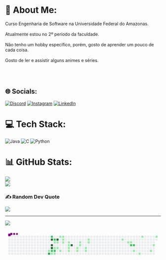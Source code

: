 # 💫 About Me:
Curso Engenharia de Software na Universidade Federal do Amazonas.<br><br>Atualmente estou no 2º período da faculdade.<br><br>Não tenho um hobby específico, porém, gosto de aprender um pouco de cada coisa.<br><br>Gosto de ler e assistir alguns animes e séries.<br><br><br>                         <br>


## 🌐 Socials:
[![Discord](https://img.shields.io/badge/Discord-%237289DA.svg?logo=discord&logoColor=white)](https://discord.gg/henriqy#6482) [![Instagram](https://img.shields.io/badge/Instagram-%23E4405F.svg?logo=Instagram&logoColor=white)](https://instagram.com/_henriqy_) [![LinkedIn](https://img.shields.io/badge/LinkedIn-%230077B5.svg?logo=linkedin&logoColor=white)](https://linkedin.com/in/henriqy27) 

# 💻 Tech Stack:
![Java](https://img.shields.io/badge/java-%23ED8B00.svg?style=plastic&logo=java&logoColor=white) ![C](https://img.shields.io/badge/c-%2300599C.svg?style=plastic&logo=c&logoColor=white) ![Python](https://img.shields.io/badge/python-3670A0?style=plastic&logo=python&logoColor=ffdd54)
# 📊 GitHub Stats:
![](https://github-readme-stats.vercel.app/api?username=henriqy&theme=tokyonight&hide_border=true&include_all_commits=false&count_private=false)<br/>
![](https://github-readme-stats.vercel.app/api/top-langs/?username=henriqy&theme=tokyonight&hide_border=true&include_all_commits=false&count_private=false&layout=compact)

### ✍️ Random Dev Quote
![](https://quotes-github-readme.vercel.app/api?type=horizontal&theme=tokyonight)

---
[![](https://visitcount.itsvg.in/api?id=henriqy&icon=2&color=9)](https://visitcount.itsvg.in)

<!-- Proudly created with GPRM ( https://gprm.itsvg.in ) -->


<svg viewBox="-16 -32 880 192" width="880" height="192" xmlns="http://www.w3.org/2000/svg"><style>@keyframes c0{33.47%{fill:var(--c1)}33.49%,to{fill:var(--ce)}}@keyframes c1{80.99%{fill:var(--c3)}81.01%,to{fill:var(--ce)}}@keyframes c2{76.01%{fill:var(--c2)}76.03%,to{fill:var(--ce)}}@keyframes c3{83.7%{fill:var(--c4)}83.72%,to{fill:var(--ce)}}@keyframes c4{82.8%{fill:var(--c4)}82.82%,to{fill:var(--ce)}}@keyframes c5{82.34%{fill:var(--c4)}82.36%,to{fill:var(--ce)}}@keyframes c6{79.18%{fill:var(--c2)}79.2%,to{fill:var(--ce)}}@keyframes c7{30.76%{fill:var(--c1)}30.78%,to{fill:var(--ce)}}@keyframes c8{75.1%{fill:var(--c2)}75.12%,to{fill:var(--ce)}}@keyframes c9{8.59%{fill:var(--c1)}8.61%,to{fill:var(--ce)}}@keyframes ca{27.59%{fill:var(--c1)}27.61%,to{fill:var(--ce)}}@keyframes cb{79.63%{fill:var(--c2)}79.65%,to{fill:var(--ce)}}@keyframes cc{30.31%{fill:var(--c1)}30.33%,to{fill:var(--ce)}}@keyframes cd{84.61%{fill:var(--c4)}84.63%,to{fill:var(--ce)}}@keyframes ce{9.04%{fill:var(--c1)}9.06%,to{fill:var(--ce)}}@keyframes cf{27.14%{fill:var(--c1)}27.16%,to{fill:var(--ce)}}@keyframes cg{11.3%{fill:var(--c1)}11.32%,to{fill:var(--ce)}}@keyframes ch{26.23%{fill:var(--c1)}26.25%,to{fill:var(--ce)}}@keyframes ci{10.85%{fill:var(--c1)}10.87%,to{fill:var(--ce)}}@keyframes cj{10.4%{fill:var(--c1)}10.42%,to{fill:var(--ce)}}@keyframes ck{9.94%{fill:var(--c1)}9.96%,to{fill:var(--ce)}}@keyframes cl{13.56%{fill:var(--c1)}13.58%,to{fill:var(--ce)}}@keyframes cm{14.02%{fill:var(--c1)}14.04%,to{fill:var(--ce)}}@keyframes cn{14.47%{fill:var(--c1)}14.49%,to{fill:var(--ce)}}@keyframes co{14.92%{fill:var(--c1)}14.94%,to{fill:var(--ce)}}@keyframes cp{87.77%{fill:var(--c4)}87.79%,to{fill:var(--ce)}}@keyframes cq{16.73%{fill:var(--c1)}16.75%,to{fill:var(--ce)}}@keyframes cr{16.28%{fill:var(--c1)}16.3%,to{fill:var(--ce)}}@keyframes cs{18.09%{fill:var(--c1)}18.11%,to{fill:var(--ce)}}@keyframes ct{17.64%{fill:var(--c1)}17.66%,to{fill:var(--ce)}}@keyframes cu{21.71%{fill:var(--c1)}21.73%,to{fill:var(--ce)}}@keyframes cv{22.16%{fill:var(--c1)}22.18%,to{fill:var(--ce)}}@keyframes cw{19.9%{fill:var(--c1)}19.92%,to{fill:var(--ce)}}@keyframes cx{19.45%{fill:var(--c1)}19.47%,to{fill:var(--ce)}}@keyframes cy{47.05%{fill:var(--c1)}47.07%,to{fill:var(--ce)}}@keyframes cz{48.41%{fill:var(--c1)}48.43%,to{fill:var(--ce)}}@keyframes c10{48.86%{fill:var(--c1)}48.88%,to{fill:var(--ce)}}@keyframes c11{61.98%{fill:var(--c2)}62%,to{fill:var(--ce)}}@keyframes c12{61.53%{fill:var(--c2)}61.55%,to{fill:var(--ce)}}@keyframes c13{60.62%{fill:var(--c1)}60.64%,to{fill:var(--ce)}}@keyframes c14{59.27%{fill:var(--c1)}59.29%,to{fill:var(--ce)}}@keyframes c15{51.57%{fill:var(--c1)}51.59%,to{fill:var(--ce)}}@keyframes c16{57%{fill:var(--c1)}57.02%,to{fill:var(--ce)}}@keyframes c17{55.65%{fill:var(--c1)}55.67%,to{fill:var(--ce)}}@keyframes c18{53.84%{fill:var(--c1)}53.86%,to{fill:var(--ce)}}@keyframes u0{8.59%{transform:scale(0,1)}8.61%,9.04%{transform:scale(.03,1)}9.06%,9.94%{transform:scale(.06,1)}10.4%,9.96%{transform:scale(.09,1)}10.42%,10.85%{transform:scale(.12,1)}10.87%,11.3%{transform:scale(.15,1)}11.32%,13.56%{transform:scale(.18,1)}13.58%,14.02%{transform:scale(.21,1)}14.04%,14.47%{transform:scale(.24,1)}14.49%,14.92%{transform:scale(.27,1)}14.94%,16.28%{transform:scale(.3,1)}16.3%,16.73%{transform:scale(.33,1)}16.75%,17.64%{transform:scale(.36,1)}17.66%,18.09%{transform:scale(.39,1)}18.11%,19.45%{transform:scale(.42,1)}19.47%,19.9%{transform:scale(.45,1)}19.92%,21.71%{transform:scale(.48,1)}21.73%,22.16%{transform:scale(.52,1)}22.18%,26.23%{transform:scale(.55,1)}26.25%,27.14%{transform:scale(.58,1)}27.16%,27.59%{transform:scale(.61,1)}27.61%,30.31%{transform:scale(.64,1)}30.33%,30.76%{transform:scale(.67,1)}30.78%,33.47%{transform:scale(.7,1)}33.49%,47.05%{transform:scale(.73,1)}47.07%,48.41%{transform:scale(.76,1)}48.43%,48.86%{transform:scale(.79,1)}48.88%,51.57%{transform:scale(.82,1)}51.59%,53.84%{transform:scale(.85,1)}53.86%,55.65%{transform:scale(.88,1)}55.67%,57%{transform:scale(.91,1)}57.02%,59.27%{transform:scale(.94,1)}59.29%,60.62%{transform:scale(.97,1)}60.64%,to{transform:scale(1,1)}}@keyframes u1{61.53%{transform:scale(0,1)}61.55%,61.98%{transform:scale(.17,1)}62%,75.1%{transform:scale(.33,1)}75.12%,76.01%{transform:scale(.5,1)}76.03%,79.18%{transform:scale(.67,1)}79.2%,79.63%{transform:scale(.83,1)}79.65%,to{transform:scale(1,1)}}@keyframes u2{80.99%{transform:scale(0,1)}81.01%,to{transform:scale(1,1)}}@keyframes u3{82.34%{transform:scale(0,1)}82.36%,82.8%{transform:scale(.2,1)}82.82%,83.7%{transform:scale(.4,1)}83.72%,84.61%{transform:scale(.6,1)}84.63%,87.77%{transform:scale(.8,1)}87.79%,to{transform:scale(1,1)}}@keyframes s0{0%,99.55%{transform:translate(0,-16px)}.45%{transform:translate(0,0)}6.79%,76.47%{transform:translate(224px,0)}34.84%,7.69%{transform:translate(224px,32px)}9.95%{transform:translate(304px,32px)}10.86%{transform:translate(304px,0)}11.31%{transform:translate(288px,0)}11.76%{transform:translate(288px,16px)}13.12%{transform:translate(336px,16px)}14.93%{transform:translate(336px,80px)}16.29%{transform:translate(384px,80px)}16.74%{transform:translate(384px,64px)}17.19%{transform:translate(400px,64px)}18.1%{transform:translate(400px,32px)}19.46%{transform:translate(448px,32px)}19.91%{transform:translate(448px,16px)}20.36%{transform:translate(432px,16px)}22.17%{transform:translate(432px,80px)}26.24%{transform:translate(288px,80px)}26.7%{transform:translate(288px,64px)}27.6%{transform:translate(256px,64px)}28.05%{transform:translate(256px,48px)}28.51%{transform:translate(272px,48px)}29.86%{transform:translate(272px,96px)}30.77%{transform:translate(240px,96px)}31.22%{transform:translate(240px,112px)}32.13%{transform:translate(208px,112px)}33.03%{transform:translate(208px,80px)}33.48%,78.73%,81.45%{transform:translate(224px,80px)}46.61%{transform:translate(640px,32px)}47.06%{transform:translate(640px,16px)}47.96%{transform:translate(672px,16px)}48.42%{transform:translate(672px,32px)}50.68%{transform:translate(752px,32px)}51.58%{transform:translate(752px,0)}53.85%{transform:translate(832px,0)}54.3%{transform:translate(832px,16px)}54.75%{transform:translate(816px,16px)}55.66%{transform:translate(816px,48px)}56.11%{transform:translate(800px,48px)}57.01%{transform:translate(800px,80px)}58.82%{transform:translate(736px,80px)}59.28%{transform:translate(736px,96px)}59.73%{transform:translate(720px,96px)}60.18%{transform:translate(720px,80px)}60.63%{transform:translate(704px,80px)}61.54%{transform:translate(704px,48px)}61.99%{transform:translate(688px,48px)}62.44%{transform:translate(688px,32px)}74.66%{transform:translate(256px,32px)}75.57%{transform:translate(256px,0)}79.64%{transform:translate(256px,80px)}80.09%{transform:translate(256px,96px)}81%{transform:translate(224px,96px)}81.9%{transform:translate(240px,80px)}83.71%{transform:translate(240px,16px)}86.88%{transform:translate(352px,16px)}87.78%{transform:translate(352px,48px)}93.21%{transform:translate(160px,48px)}93.67%{transform:translate(160px,32px)}94.12%{transform:translate(144px,32px)}94.57%{transform:translate(144px,16px)}96.83%{transform:translate(64px,16px)}97.74%{transform:translate(64px,-16px)}}@keyframes s1{0%,99.55%{transform:translate(16px,-16px)}.45%{transform:translate(0,-16px)}.9%{transform:translate(0,0)}7.24%,76.92%{transform:translate(224px,0)}35.29%,8.14%{transform:translate(224px,32px)}10.41%{transform:translate(304px,32px)}11.31%{transform:translate(304px,0)}11.76%{transform:translate(288px,0)}12.22%{transform:translate(288px,16px)}13.57%{transform:translate(336px,16px)}15.38%{transform:translate(336px,80px)}16.74%{transform:translate(384px,80px)}17.19%{transform:translate(384px,64px)}17.65%{transform:translate(400px,64px)}18.55%{transform:translate(400px,32px)}19.91%{transform:translate(448px,32px)}20.36%{transform:translate(448px,16px)}20.81%{transform:translate(432px,16px)}22.62%{transform:translate(432px,80px)}26.7%{transform:translate(288px,80px)}27.15%{transform:translate(288px,64px)}28.05%{transform:translate(256px,64px)}28.51%{transform:translate(256px,48px)}28.96%{transform:translate(272px,48px)}30.32%{transform:translate(272px,96px)}31.22%{transform:translate(240px,96px)}31.67%{transform:translate(240px,112px)}32.58%{transform:translate(208px,112px)}33.48%{transform:translate(208px,80px)}33.94%,79.19%,81.9%{transform:translate(224px,80px)}47.06%{transform:translate(640px,32px)}47.51%{transform:translate(640px,16px)}48.42%{transform:translate(672px,16px)}48.87%{transform:translate(672px,32px)}51.13%{transform:translate(752px,32px)}52.04%{transform:translate(752px,0)}54.3%{transform:translate(832px,0)}54.75%{transform:translate(832px,16px)}55.2%{transform:translate(816px,16px)}56.11%{transform:translate(816px,48px)}56.56%{transform:translate(800px,48px)}57.47%{transform:translate(800px,80px)}59.28%{transform:translate(736px,80px)}59.73%{transform:translate(736px,96px)}60.18%{transform:translate(720px,96px)}60.63%{transform:translate(720px,80px)}61.09%{transform:translate(704px,80px)}61.99%{transform:translate(704px,48px)}62.44%{transform:translate(688px,48px)}62.9%{transform:translate(688px,32px)}75.11%{transform:translate(256px,32px)}76.02%{transform:translate(256px,0)}80.09%{transform:translate(256px,80px)}80.54%{transform:translate(256px,96px)}81.45%{transform:translate(224px,96px)}82.35%{transform:translate(240px,80px)}84.16%{transform:translate(240px,16px)}87.33%{transform:translate(352px,16px)}88.24%{transform:translate(352px,48px)}93.67%{transform:translate(160px,48px)}94.12%{transform:translate(160px,32px)}94.57%{transform:translate(144px,32px)}95.02%{transform:translate(144px,16px)}97.29%{transform:translate(64px,16px)}98.19%{transform:translate(64px,-16px)}}@keyframes s2{0%,99.55%{transform:translate(32px,-16px)}.9%{transform:translate(0,-16px)}1.36%{transform:translate(0,0)}7.69%,77.38%{transform:translate(224px,0)}35.75%,8.6%{transform:translate(224px,32px)}10.86%{transform:translate(304px,32px)}11.76%{transform:translate(304px,0)}12.22%{transform:translate(288px,0)}12.67%{transform:translate(288px,16px)}14.03%{transform:translate(336px,16px)}15.84%{transform:translate(336px,80px)}17.19%{transform:translate(384px,80px)}17.65%{transform:translate(384px,64px)}18.1%{transform:translate(400px,64px)}19%{transform:translate(400px,32px)}20.36%{transform:translate(448px,32px)}20.81%{transform:translate(448px,16px)}21.27%{transform:translate(432px,16px)}23.08%{transform:translate(432px,80px)}27.15%{transform:translate(288px,80px)}27.6%{transform:translate(288px,64px)}28.51%{transform:translate(256px,64px)}28.96%{transform:translate(256px,48px)}29.41%{transform:translate(272px,48px)}30.77%{transform:translate(272px,96px)}31.67%{transform:translate(240px,96px)}32.13%{transform:translate(240px,112px)}33.03%{transform:translate(208px,112px)}33.94%{transform:translate(208px,80px)}34.39%,79.64%,82.35%{transform:translate(224px,80px)}47.51%{transform:translate(640px,32px)}47.96%{transform:translate(640px,16px)}48.87%{transform:translate(672px,16px)}49.32%{transform:translate(672px,32px)}51.58%{transform:translate(752px,32px)}52.49%{transform:translate(752px,0)}54.75%{transform:translate(832px,0)}55.2%{transform:translate(832px,16px)}55.66%{transform:translate(816px,16px)}56.56%{transform:translate(816px,48px)}57.01%{transform:translate(800px,48px)}57.92%{transform:translate(800px,80px)}59.73%{transform:translate(736px,80px)}60.18%{transform:translate(736px,96px)}60.63%{transform:translate(720px,96px)}61.09%{transform:translate(720px,80px)}61.54%{transform:translate(704px,80px)}62.44%{transform:translate(704px,48px)}62.9%{transform:translate(688px,48px)}63.35%{transform:translate(688px,32px)}75.57%{transform:translate(256px,32px)}76.47%{transform:translate(256px,0)}80.54%{transform:translate(256px,80px)}81%{transform:translate(256px,96px)}81.9%{transform:translate(224px,96px)}82.81%{transform:translate(240px,80px)}84.62%{transform:translate(240px,16px)}87.78%{transform:translate(352px,16px)}88.69%{transform:translate(352px,48px)}94.12%{transform:translate(160px,48px)}94.57%{transform:translate(160px,32px)}95.02%{transform:translate(144px,32px)}95.48%{transform:translate(144px,16px)}97.74%{transform:translate(64px,16px)}98.64%{transform:translate(64px,-16px)}}@keyframes s3{0%,99.55%{transform:translate(48px,-16px)}1.36%{transform:translate(0,-16px)}1.81%{transform:translate(0,0)}77.83%,8.14%{transform:translate(224px,0)}36.2%,9.05%{transform:translate(224px,32px)}11.31%{transform:translate(304px,32px)}12.22%{transform:translate(304px,0)}12.67%{transform:translate(288px,0)}13.12%{transform:translate(288px,16px)}14.48%{transform:translate(336px,16px)}16.29%{transform:translate(336px,80px)}17.65%{transform:translate(384px,80px)}18.1%{transform:translate(384px,64px)}18.55%{transform:translate(400px,64px)}19.46%{transform:translate(400px,32px)}20.81%{transform:translate(448px,32px)}21.27%{transform:translate(448px,16px)}21.72%{transform:translate(432px,16px)}23.53%{transform:translate(432px,80px)}27.6%{transform:translate(288px,80px)}28.05%{transform:translate(288px,64px)}28.96%{transform:translate(256px,64px)}29.41%{transform:translate(256px,48px)}29.86%{transform:translate(272px,48px)}31.22%{transform:translate(272px,96px)}32.13%{transform:translate(240px,96px)}32.58%{transform:translate(240px,112px)}33.48%{transform:translate(208px,112px)}34.39%{transform:translate(208px,80px)}34.84%,80.09%,82.81%{transform:translate(224px,80px)}47.96%{transform:translate(640px,32px)}48.42%{transform:translate(640px,16px)}49.32%{transform:translate(672px,16px)}49.77%{transform:translate(672px,32px)}52.04%{transform:translate(752px,32px)}52.94%{transform:translate(752px,0)}55.2%{transform:translate(832px,0)}55.66%{transform:translate(832px,16px)}56.11%{transform:translate(816px,16px)}57.01%{transform:translate(816px,48px)}57.47%{transform:translate(800px,48px)}58.37%{transform:translate(800px,80px)}60.18%{transform:translate(736px,80px)}60.63%{transform:translate(736px,96px)}61.09%{transform:translate(720px,96px)}61.54%{transform:translate(720px,80px)}61.99%{transform:translate(704px,80px)}62.9%{transform:translate(704px,48px)}63.35%{transform:translate(688px,48px)}63.8%{transform:translate(688px,32px)}76.02%{transform:translate(256px,32px)}76.92%{transform:translate(256px,0)}81%{transform:translate(256px,80px)}81.45%{transform:translate(256px,96px)}82.35%{transform:translate(224px,96px)}83.26%{transform:translate(240px,80px)}85.07%{transform:translate(240px,16px)}88.24%{transform:translate(352px,16px)}89.14%{transform:translate(352px,48px)}94.57%{transform:translate(160px,48px)}95.02%{transform:translate(160px,32px)}95.48%{transform:translate(144px,32px)}95.93%{transform:translate(144px,16px)}98.19%{transform:translate(64px,16px)}99.1%{transform:translate(64px,-16px)}}:root{--cb:#1b1f230a;--cs:purple;--ce:#ebedf0;--c0:#ebedf0;--c1:#9be9a8;--c2:#40c463;--c3:#30a14e;--c4:#216e39}@media (prefers-color-scheme:dark){:root{--cb:#1b1f230a;--cs:purple;--ce:#161b22;--c1:#01311f;--c2:#034525;--c3:#0f6d31;--c4:#00c647}}.c{shape-rendering:geometricPrecision;rx:2;ry:2;fill:var(--ce);stroke-width:1px;stroke:var(--cb);animation:none 22100ms linear infinite}.c.c0{fill:var(--c1);animation-name:c0}.c.c1{fill:var(--c3);animation-name:c1}.c.c2{fill:var(--c2);animation-name:c2}.c.c3,.c.c4,.c.c5{fill:var(--c4);animation-name:c3}.c.c4,.c.c5{animation-name:c4}.c.c5{animation-name:c5}.c.c6{fill:var(--c2);animation-name:c6}.c.c7{fill:var(--c1);animation-name:c7}.c.c8{fill:var(--c2);animation-name:c8}.c.c9,.c.ca{fill:var(--c1);animation-name:c9}.c.ca{animation-name:ca}.c.cb{fill:var(--c2);animation-name:cb}.c.cc{fill:var(--c1);animation-name:cc}.c.cd{fill:var(--c4);animation-name:cd}.c.ce,.c.cf{fill:var(--c1);animation-name:ce}.c.cf{animation-name:cf}.c.cg,.c.ch,.c.ci{fill:var(--c1);animation-name:cg}.c.ch,.c.ci{animation-name:ch}.c.ci{animation-name:ci}.c.cj,.c.ck,.c.cl{fill:var(--c1);animation-name:cj}.c.ck,.c.cl{animation-name:ck}.c.cl{animation-name:cl}.c.cm,.c.cn,.c.co{fill:var(--c1);animation-name:cm}.c.cn,.c.co{animation-name:cn}.c.co{animation-name:co}.c.cp{fill:var(--c4);animation-name:cp}.c.cq,.c.cr{fill:var(--c1);animation-name:cq}.c.cr{animation-name:cr}.c.cs,.c.ct,.c.cu{fill:var(--c1);animation-name:cs}.c.ct,.c.cu{animation-name:ct}.c.cu{animation-name:cu}.c.cv,.c.cw,.c.cx{fill:var(--c1);animation-name:cv}.c.cw,.c.cx{animation-name:cw}.c.cx{animation-name:cx}.c.c10,.c.cy,.c.cz{fill:var(--c1);animation-name:cy}.c.c10,.c.cz{animation-name:cz}.c.c10{animation-name:c10}.c.c11,.c.c12{fill:var(--c2);animation-name:c11}.c.c12{animation-name:c12}.c.c13,.c.c14,.c.c15{fill:var(--c1);animation-name:c13}.c.c14,.c.c15{animation-name:c14}.c.c15{animation-name:c15}.c.c16,.c.c17,.c.c18{fill:var(--c1);animation-name:c16}.c.c17,.c.c18{animation-name:c17}.c.c18{animation-name:c18}.s,.u{animation:none linear 22100ms infinite}.u,.u.u0{transform-origin:0 0}.u{transform:scale(0,1)}.u.u0{fill:var(--c1);animation-name:u0}.u.u1{fill:var(--c2);animation-name:u1;transform-origin:621.9px 0}.u.u2{fill:var(--c3);animation-name:u2;transform-origin:734.9px 0}.u.u3{fill:var(--c4);animation-name:u3;transform-origin:753.8px 0}.s{shape-rendering:geometricPrecision;fill:var(--cs)}.s.s0{transform:translate(0,-16px);animation-name:s0}.s.s1{transform:translate(16px,-16px);animation-name:s1}.s.s2{transform:translate(32px,-16px);animation-name:s2}.s.s3{transform:translate(48px,-16px);animation-name:s3}</style><rect class="c" x="2" y="2" width="12" height="12"/><rect class="c" x="2" y="18" width="12" height="12"/><rect class="c" x="2" y="34" width="12" height="12"/><rect class="c" x="2" y="50" width="12" height="12"/><rect class="c" x="2" y="66" width="12" height="12"/><rect class="c" x="2" y="82" width="12" height="12"/><rect class="c" x="2" y="98" width="12" height="12"/><rect class="c" x="18" y="2" width="12" height="12"/><rect class="c" x="18" y="18" width="12" height="12"/><rect class="c" x="18" y="34" width="12" height="12"/><rect class="c" x="18" y="50" width="12" height="12"/><rect class="c" x="18" y="66" width="12" height="12"/><rect class="c" x="18" y="82" width="12" height="12"/><rect class="c" x="18" y="98" width="12" height="12"/><rect class="c" x="34" y="2" width="12" height="12"/><rect class="c" x="34" y="18" width="12" height="12"/><rect class="c" x="34" y="34" width="12" height="12"/><rect class="c" x="34" y="50" width="12" height="12"/><rect class="c" x="34" y="66" width="12" height="12"/><rect class="c" x="34" y="82" width="12" height="12"/><rect class="c" x="34" y="98" width="12" height="12"/><rect class="c" x="50" y="2" width="12" height="12"/><rect class="c" x="50" y="18" width="12" height="12"/><rect class="c" x="50" y="34" width="12" height="12"/><rect class="c" x="50" y="50" width="12" height="12"/><rect class="c" x="50" y="66" width="12" height="12"/><rect class="c" x="50" y="82" width="12" height="12"/><rect class="c" x="50" y="98" width="12" height="12"/><rect class="c" x="66" y="2" width="12" height="12"/><rect class="c" x="66" y="18" width="12" height="12"/><rect class="c" x="66" y="34" width="12" height="12"/><rect class="c" x="66" y="50" width="12" height="12"/><rect class="c" x="66" y="66" width="12" height="12"/><rect class="c" x="66" y="82" width="12" height="12"/><rect class="c" x="66" y="98" width="12" height="12"/><rect class="c" x="82" y="2" width="12" height="12"/><rect class="c" x="82" y="18" width="12" height="12"/><rect class="c" x="82" y="34" width="12" height="12"/><rect class="c" x="82" y="50" width="12" height="12"/><rect class="c" x="82" y="66" width="12" height="12"/><rect class="c" x="82" y="82" width="12" height="12"/><rect class="c" x="82" y="98" width="12" height="12"/><rect class="c" x="98" y="2" width="12" height="12"/><rect class="c" x="98" y="18" width="12" height="12"/><rect class="c" x="98" y="34" width="12" height="12"/><rect class="c" x="98" y="50" width="12" height="12"/><rect class="c" x="98" y="66" width="12" height="12"/><rect class="c" x="98" y="82" width="12" height="12"/><rect class="c" x="98" y="98" width="12" height="12"/><rect class="c" x="114" y="2" width="12" height="12"/><rect class="c" x="114" y="18" width="12" height="12"/><rect class="c" x="114" y="34" width="12" height="12"/><rect class="c" x="114" y="50" width="12" height="12"/><rect class="c" x="114" y="66" width="12" height="12"/><rect class="c" x="114" y="82" width="12" height="12"/><rect class="c" x="114" y="98" width="12" height="12"/><rect class="c" x="130" y="2" width="12" height="12"/><rect class="c" x="130" y="18" width="12" height="12"/><rect class="c" x="130" y="34" width="12" height="12"/><rect class="c" x="130" y="50" width="12" height="12"/><rect class="c" x="130" y="66" width="12" height="12"/><rect class="c" x="130" y="82" width="12" height="12"/><rect class="c" x="130" y="98" width="12" height="12"/><rect class="c" x="146" y="2" width="12" height="12"/><rect class="c" x="146" y="18" width="12" height="12"/><rect class="c" x="146" y="34" width="12" height="12"/><rect class="c" x="146" y="50" width="12" height="12"/><rect class="c" x="146" y="66" width="12" height="12"/><rect class="c" x="146" y="82" width="12" height="12"/><rect class="c" x="146" y="98" width="12" height="12"/><rect class="c" x="162" y="2" width="12" height="12"/><rect class="c" x="162" y="18" width="12" height="12"/><rect class="c" x="162" y="34" width="12" height="12"/><rect class="c" x="162" y="50" width="12" height="12"/><rect class="c" x="162" y="66" width="12" height="12"/><rect class="c" x="162" y="82" width="12" height="12"/><rect class="c" x="162" y="98" width="12" height="12"/><rect class="c" x="178" y="2" width="12" height="12"/><rect class="c" x="178" y="18" width="12" height="12"/><rect class="c" x="178" y="34" width="12" height="12"/><rect class="c" x="178" y="50" width="12" height="12"/><rect class="c" x="178" y="66" width="12" height="12"/><rect class="c" x="178" y="82" width="12" height="12"/><rect class="c" x="178" y="98" width="12" height="12"/><rect class="c" x="194" y="2" width="12" height="12"/><rect class="c" x="194" y="18" width="12" height="12"/><rect class="c" x="194" y="34" width="12" height="12"/><rect class="c" x="194" y="50" width="12" height="12"/><rect class="c" x="194" y="66" width="12" height="12"/><rect class="c" x="194" y="82" width="12" height="12"/><rect class="c" x="194" y="98" width="12" height="12"/><rect class="c" x="210" y="2" width="12" height="12"/><rect class="c" x="210" y="18" width="12" height="12"/><rect class="c" x="210" y="34" width="12" height="12"/><rect class="c" x="210" y="50" width="12" height="12"/><rect class="c" x="210" y="66" width="12" height="12"/><rect class="c" x="210" y="82" width="12" height="12"/><rect class="c" x="210" y="98" width="12" height="12"/><rect class="c" x="226" y="2" width="12" height="12"/><rect class="c" x="226" y="18" width="12" height="12"/><rect class="c" x="226" y="34" width="12" height="12"/><rect class="c" x="226" y="50" width="12" height="12"/><rect class="c" x="226" y="66" width="12" height="12"/><rect class="c c0" x="226" y="82" width="12" height="12"/><rect class="c c1" x="226" y="98" width="12" height="12"/><rect class="c c2" x="242" y="2" width="12" height="12"/><rect class="c c3" x="242" y="18" width="12" height="12"/><rect class="c" x="242" y="34" width="12" height="12"/><rect class="c c4" x="242" y="50" width="12" height="12"/><rect class="c c5" x="242" y="66" width="12" height="12"/><rect class="c c6" x="242" y="82" width="12" height="12"/><rect class="c c7" x="242" y="98" width="12" height="12"/><rect class="c" x="258" y="2" width="12" height="12"/><rect class="c c8" x="258" y="18" width="12" height="12"/><rect class="c c9" x="258" y="34" width="12" height="12"/><rect class="c" x="258" y="50" width="12" height="12"/><rect class="c ca" x="258" y="66" width="12" height="12"/><rect class="c cb" x="258" y="82" width="12" height="12"/><rect class="c cc" x="258" y="98" width="12" height="12"/><rect class="c" x="274" y="2" width="12" height="12"/><rect class="c cd" x="274" y="18" width="12" height="12"/><rect class="c ce" x="274" y="34" width="12" height="12"/><rect class="c" x="274" y="50" width="12" height="12"/><rect class="c cf" x="274" y="66" width="12" height="12"/><rect class="c" x="274" y="82" width="12" height="12"/><rect class="c" x="274" y="98" width="12" height="12"/><rect class="c cg" x="290" y="2" width="12" height="12"/><rect class="c" x="290" y="18" width="12" height="12"/><rect class="c" x="290" y="34" width="12" height="12"/><rect class="c" x="290" y="50" width="12" height="12"/><rect class="c" x="290" y="66" width="12" height="12"/><rect class="c ch" x="290" y="82" width="12" height="12"/><rect class="c" x="290" y="98" width="12" height="12"/><rect class="c ci" x="306" y="2" width="12" height="12"/><rect class="c cj" x="306" y="18" width="12" height="12"/><rect class="c ck" x="306" y="34" width="12" height="12"/><rect class="c" x="306" y="50" width="12" height="12"/><rect class="c" x="306" y="66" width="12" height="12"/><rect class="c" x="306" y="82" width="12" height="12"/><rect class="c" x="306" y="98" width="12" height="12"/><rect class="c" x="322" y="2" width="12" height="12"/><rect class="c" x="322" y="18" width="12" height="12"/><rect class="c" x="322" y="34" width="12" height="12"/><rect class="c" x="322" y="50" width="12" height="12"/><rect class="c" x="322" y="66" width="12" height="12"/><rect class="c" x="322" y="82" width="12" height="12"/><rect class="c" x="322" y="98" width="12" height="12"/><rect class="c" x="338" y="2" width="12" height="12"/><rect class="c" x="338" y="18" width="12" height="12"/><rect class="c cl" x="338" y="34" width="12" height="12"/><rect class="c cm" x="338" y="50" width="12" height="12"/><rect class="c cn" x="338" y="66" width="12" height="12"/><rect class="c co" x="338" y="82" width="12" height="12"/><rect class="c" x="338" y="98" width="12" height="12"/><rect class="c" x="354" y="2" width="12" height="12"/><rect class="c" x="354" y="18" width="12" height="12"/><rect class="c" x="354" y="34" width="12" height="12"/><rect class="c cp" x="354" y="50" width="12" height="12"/><rect class="c" x="354" y="66" width="12" height="12"/><rect class="c" x="354" y="82" width="12" height="12"/><rect class="c" x="354" y="98" width="12" height="12"/><rect class="c" x="370" y="2" width="12" height="12"/><rect class="c" x="370" y="18" width="12" height="12"/><rect class="c" x="370" y="34" width="12" height="12"/><rect class="c" x="370" y="50" width="12" height="12"/><rect class="c" x="370" y="66" width="12" height="12"/><rect class="c" x="370" y="82" width="12" height="12"/><rect class="c" x="370" y="98" width="12" height="12"/><rect class="c" x="386" y="2" width="12" height="12"/><rect class="c" x="386" y="18" width="12" height="12"/><rect class="c" x="386" y="34" width="12" height="12"/><rect class="c" x="386" y="50" width="12" height="12"/><rect class="c cq" x="386" y="66" width="12" height="12"/><rect class="c cr" x="386" y="82" width="12" height="12"/><rect class="c" x="386" y="98" width="12" height="12"/><rect class="c" x="402" y="2" width="12" height="12"/><rect class="c" x="402" y="18" width="12" height="12"/><rect class="c cs" x="402" y="34" width="12" height="12"/><rect class="c ct" x="402" y="50" width="12" height="12"/><rect class="c" x="402" y="66" width="12" height="12"/><rect class="c" x="402" y="82" width="12" height="12"/><rect class="c" x="402" y="98" width="12" height="12"/><rect class="c" x="418" y="2" width="12" height="12"/><rect class="c" x="418" y="18" width="12" height="12"/><rect class="c" x="418" y="34" width="12" height="12"/><rect class="c" x="418" y="50" width="12" height="12"/><rect class="c" x="418" y="66" width="12" height="12"/><rect class="c" x="418" y="82" width="12" height="12"/><rect class="c" x="418" y="98" width="12" height="12"/><rect class="c" x="434" y="2" width="12" height="12"/><rect class="c" x="434" y="18" width="12" height="12"/><rect class="c" x="434" y="34" width="12" height="12"/><rect class="c" x="434" y="50" width="12" height="12"/><rect class="c cu" x="434" y="66" width="12" height="12"/><rect class="c cv" x="434" y="82" width="12" height="12"/><rect class="c" x="434" y="98" width="12" height="12"/><rect class="c" x="450" y="2" width="12" height="12"/><rect class="c cw" x="450" y="18" width="12" height="12"/><rect class="c cx" x="450" y="34" width="12" height="12"/><rect class="c" x="450" y="50" width="12" height="12"/><rect class="c" x="450" y="66" width="12" height="12"/><rect class="c" x="450" y="82" width="12" height="12"/><rect class="c" x="450" y="98" width="12" height="12"/><rect class="c" x="466" y="2" width="12" height="12"/><rect class="c" x="466" y="18" width="12" height="12"/><rect class="c" x="466" y="34" width="12" height="12"/><rect class="c" x="466" y="50" width="12" height="12"/><rect class="c" x="466" y="66" width="12" height="12"/><rect class="c" x="466" y="82" width="12" height="12"/><rect class="c" x="466" y="98" width="12" height="12"/><rect class="c" x="482" y="2" width="12" height="12"/><rect class="c" x="482" y="18" width="12" height="12"/><rect class="c" x="482" y="34" width="12" height="12"/><rect class="c" x="482" y="50" width="12" height="12"/><rect class="c" x="482" y="66" width="12" height="12"/><rect class="c" x="482" y="82" width="12" height="12"/><rect class="c" x="482" y="98" width="12" height="12"/><rect class="c" x="498" y="2" width="12" height="12"/><rect class="c" x="498" y="18" width="12" height="12"/><rect class="c" x="498" y="34" width="12" height="12"/><rect class="c" x="498" y="50" width="12" height="12"/><rect class="c" x="498" y="66" width="12" height="12"/><rect class="c" x="498" y="82" width="12" height="12"/><rect class="c" x="498" y="98" width="12" height="12"/><rect class="c" x="514" y="2" width="12" height="12"/><rect class="c" x="514" y="18" width="12" height="12"/><rect class="c" x="514" y="34" width="12" height="12"/><rect class="c" x="514" y="50" width="12" height="12"/><rect class="c" x="514" y="66" width="12" height="12"/><rect class="c" x="514" y="82" width="12" height="12"/><rect class="c" x="514" y="98" width="12" height="12"/><rect class="c" x="530" y="2" width="12" height="12"/><rect class="c" x="530" y="18" width="12" height="12"/><rect class="c" x="530" y="34" width="12" height="12"/><rect class="c" x="530" y="50" width="12" height="12"/><rect class="c" x="530" y="66" width="12" height="12"/><rect class="c" x="530" y="82" width="12" height="12"/><rect class="c" x="530" y="98" width="12" height="12"/><rect class="c" x="546" y="2" width="12" height="12"/><rect class="c" x="546" y="18" width="12" height="12"/><rect class="c" x="546" y="34" width="12" height="12"/><rect class="c" x="546" y="50" width="12" height="12"/><rect class="c" x="546" y="66" width="12" height="12"/><rect class="c" x="546" y="82" width="12" height="12"/><rect class="c" x="546" y="98" width="12" height="12"/><rect class="c" x="562" y="2" width="12" height="12"/><rect class="c" x="562" y="18" width="12" height="12"/><rect class="c" x="562" y="34" width="12" height="12"/><rect class="c" x="562" y="50" width="12" height="12"/><rect class="c" x="562" y="66" width="12" height="12"/><rect class="c" x="562" y="82" width="12" height="12"/><rect class="c" x="562" y="98" width="12" height="12"/><rect class="c" x="578" y="2" width="12" height="12"/><rect class="c" x="578" y="18" width="12" height="12"/><rect class="c" x="578" y="34" width="12" height="12"/><rect class="c" x="578" y="50" width="12" height="12"/><rect class="c" x="578" y="66" width="12" height="12"/><rect class="c" x="578" y="82" width="12" height="12"/><rect class="c" x="578" y="98" width="12" height="12"/><rect class="c" x="594" y="2" width="12" height="12"/><rect class="c" x="594" y="18" width="12" height="12"/><rect class="c" x="594" y="34" width="12" height="12"/><rect class="c" x="594" y="50" width="12" height="12"/><rect class="c" x="594" y="66" width="12" height="12"/><rect class="c" x="594" y="82" width="12" height="12"/><rect class="c" x="594" y="98" width="12" height="12"/><rect class="c" x="610" y="2" width="12" height="12"/><rect class="c" x="610" y="18" width="12" height="12"/><rect class="c" x="610" y="34" width="12" height="12"/><rect class="c" x="610" y="50" width="12" height="12"/><rect class="c" x="610" y="66" width="12" height="12"/><rect class="c" x="610" y="82" width="12" height="12"/><rect class="c" x="610" y="98" width="12" height="12"/><rect class="c" x="626" y="2" width="12" height="12"/><rect class="c" x="626" y="18" width="12" height="12"/><rect class="c" x="626" y="34" width="12" height="12"/><rect class="c" x="626" y="50" width="12" height="12"/><rect class="c" x="626" y="66" width="12" height="12"/><rect class="c" x="626" y="82" width="12" height="12"/><rect class="c" x="626" y="98" width="12" height="12"/><rect class="c" x="642" y="2" width="12" height="12"/><rect class="c cy" x="642" y="18" width="12" height="12"/><rect class="c" x="642" y="34" width="12" height="12"/><rect class="c" x="642" y="50" width="12" height="12"/><rect class="c" x="642" y="66" width="12" height="12"/><rect class="c" x="642" y="82" width="12" height="12"/><rect class="c" x="642" y="98" width="12" height="12"/><rect class="c" x="658" y="2" width="12" height="12"/><rect class="c" x="658" y="18" width="12" height="12"/><rect class="c" x="658" y="34" width="12" height="12"/><rect class="c" x="658" y="50" width="12" height="12"/><rect class="c" x="658" y="66" width="12" height="12"/><rect class="c" x="658" y="82" width="12" height="12"/><rect class="c" x="658" y="98" width="12" height="12"/><rect class="c" x="674" y="2" width="12" height="12"/><rect class="c" x="674" y="18" width="12" height="12"/><rect class="c cz" x="674" y="34" width="12" height="12"/><rect class="c" x="674" y="50" width="12" height="12"/><rect class="c" x="674" y="66" width="12" height="12"/><rect class="c" x="674" y="82" width="12" height="12"/><rect class="c" x="674" y="98" width="12" height="12"/><rect class="c" x="690" y="2" width="12" height="12"/><rect class="c" x="690" y="18" width="12" height="12"/><rect class="c c10" x="690" y="34" width="12" height="12"/><rect class="c c11" x="690" y="50" width="12" height="12"/><rect class="c" x="690" y="66" width="12" height="12"/><rect class="c" x="690" y="82" width="12" height="12"/><rect class="c" x="690" y="98" width="12" height="12"/><rect class="c" x="706" y="2" width="12" height="12"/><rect class="c" x="706" y="18" width="12" height="12"/><rect class="c" x="706" y="34" width="12" height="12"/><rect class="c c12" x="706" y="50" width="12" height="12"/><rect class="c" x="706" y="66" width="12" height="12"/><rect class="c c13" x="706" y="82" width="12" height="12"/><rect class="c" x="706" y="98" width="12" height="12"/><rect class="c" x="722" y="2" width="12" height="12"/><rect class="c" x="722" y="18" width="12" height="12"/><rect class="c" x="722" y="34" width="12" height="12"/><rect class="c" x="722" y="50" width="12" height="12"/><rect class="c" x="722" y="66" width="12" height="12"/><rect class="c" x="722" y="82" width="12" height="12"/><rect class="c" x="722" y="98" width="12" height="12"/><rect class="c" x="738" y="2" width="12" height="12"/><rect class="c" x="738" y="18" width="12" height="12"/><rect class="c" x="738" y="34" width="12" height="12"/><rect class="c" x="738" y="50" width="12" height="12"/><rect class="c" x="738" y="66" width="12" height="12"/><rect class="c" x="738" y="82" width="12" height="12"/><rect class="c c14" x="738" y="98" width="12" height="12"/><rect class="c c15" x="754" y="2" width="12" height="12"/><rect class="c" x="754" y="18" width="12" height="12"/><rect class="c" x="754" y="34" width="12" height="12"/><rect class="c" x="754" y="50" width="12" height="12"/><rect class="c" x="754" y="66" width="12" height="12"/><rect class="c" x="754" y="82" width="12" height="12"/><rect class="c" x="754" y="98" width="12" height="12"/><rect class="c" x="770" y="2" width="12" height="12"/><rect class="c" x="770" y="18" width="12" height="12"/><rect class="c" x="770" y="34" width="12" height="12"/><rect class="c" x="770" y="50" width="12" height="12"/><rect class="c" x="770" y="66" width="12" height="12"/><rect class="c" x="770" y="82" width="12" height="12"/><rect class="c" x="770" y="98" width="12" height="12"/><rect class="c" x="786" y="2" width="12" height="12"/><rect class="c" x="786" y="18" width="12" height="12"/><rect class="c" x="786" y="34" width="12" height="12"/><rect class="c" x="786" y="50" width="12" height="12"/><rect class="c" x="786" y="66" width="12" height="12"/><rect class="c" x="786" y="82" width="12" height="12"/><rect class="c" x="786" y="98" width="12" height="12"/><rect class="c" x="802" y="2" width="12" height="12"/><rect class="c" x="802" y="18" width="12" height="12"/><rect class="c" x="802" y="34" width="12" height="12"/><rect class="c" x="802" y="50" width="12" height="12"/><rect class="c" x="802" y="66" width="12" height="12"/><rect class="c c16" x="802" y="82" width="12" height="12"/><rect class="c" x="802" y="98" width="12" height="12"/><rect class="c" x="818" y="2" width="12" height="12"/><rect class="c" x="818" y="18" width="12" height="12"/><rect class="c" x="818" y="34" width="12" height="12"/><rect class="c c17" x="818" y="50" width="12" height="12"/><rect class="c" x="818" y="66" width="12" height="12"/><rect class="c" x="818" y="82" width="12" height="12"/><rect class="c" x="818" y="98" width="12" height="12"/><rect class="c c18" x="834" y="2" width="12" height="12"/><rect class="c" x="834" y="18" width="12" height="12"/><rect class="u u0" height="12" width="622.5" x="0.0" y="144"/><rect class="u u1" height="12" width="113.7" x="621.9" y="144"/><rect class="u u2" height="12" width="19.4" x="734.9" y="144"/><rect class="u u3" height="12" width="94.8" x="753.8" y="144"/><rect class="s s0" x="0.8" y="0.8" width="14.4" height="14.4" rx="4.5" ry="4.5"/><rect class="s s1" x="1.8" y="1.8" width="12.3" height="12.3" rx="4.1" ry="4.1"/><rect class="s s2" x="2.6" y="2.6" width="10.8" height="10.8" rx="3.6" ry="3.6"/><rect class="s s3" x="3.0" y="3.0" width="9.9" height="9.9" rx="3.3" ry="3.3"/></svg>
